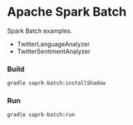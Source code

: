 Apache Spark Batch
==================
Spark Batch examples.

* TwitterLanguageAnalyzer
* TwitterSentimentAnalyzer


### Build

```bash
gradle saprk-batch:installShadow
```

### Run

```bash
gradle saprk-batch:run
```
